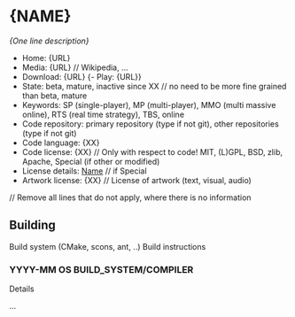 # {NAME}

_{One line description}_

- Home: {URL}
- Media: {URL} // Wikipedia, ...
- Download: {URL}
{- Play: {URL}}
- State: beta, mature, inactive since XX // no need to be more fine grained than beta, mature
- Keywords: SP (single-player), MP (multi-player), MMO (multi massive online), RTS (real time strategy), TBS, online
- Code repository: primary repository (type if not git), other repositories (type if not git)
- Code language: {XX}
- Code license: {XX} // Only with respect to code! MIT, (L)GPL, BSD, zlib, Apache, Special (if other or modified)
- License details: [Name](URL) // if Special
- Artwork license: {XX} // License of artwork (text, visual, audio)

// Remove all lines that do not apply, where there is no information

## Building

Build system (CMake, scons, ant, ..)
Build instructions

### YYYY-MM OS BUILD_SYSTEM/COMPILER

Details

...

